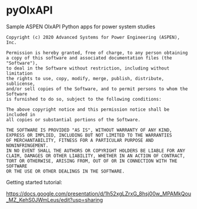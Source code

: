 # pyOlxAPI
Sample ASPEN OlxAPI Python apps for power system studies

    Copyright (c) 2020 Advanced Systems for Power Engineering (ASPEN), Inc.

    Permission is hereby granted, free of charge, to any person obtaining
    a copy of this software and associated documentation files (the "Software"),
    to deal in the Software without restriction, including without limitation
    the rights to use, copy, modify, merge, publish, distribute, sublicense,
    and/or sell copies of the Software, and to permit persons to whom the Software
    is furnished to do so, subject to the following conditions:

    The above copyright notice and this permission notice shall be included in
    all copies or substantial portions of the Software.

    THE SOFTWARE IS PROVIDED "AS IS", WITHOUT WARRANTY OF ANY KIND,
    EXPRESS OR IMPLIED, INCLUDING BUT NOT LIMITED TO THE WARRANTIES
    OF MERCHANTABILITY, FITNESS FOR A PARTICULAR PURPOSE AND NONINFRINGEMENT.
    IN NO EVENT SHALL THE AUTHORS OR COPYRIGHT HOLDERS BE LIABLE FOR ANY
    CLAIM, DAMAGES OR OTHER LIABILITY, WHETHER IN AN ACTION OF CONTRACT,
    TORT OR OTHERWISE, ARISING FROM, OUT OF OR IN CONNECTION WITH THE SOFTWARE
    OR THE USE OR OTHER DEALINGS IN THE SOFTWARE.

Getting started tutorial:

https://docs.google.com/presentation/d/1h52xgLZrxG_8hsj00w_MPAMkQou_MZ_KehS0JWmLeus/edit?usp=sharing
